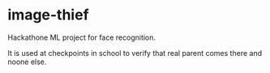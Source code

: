 # image-thief
Hackathone ML project for face recognition.

It is used at checkpoints in school to verify that real parent comes there and noone else.
